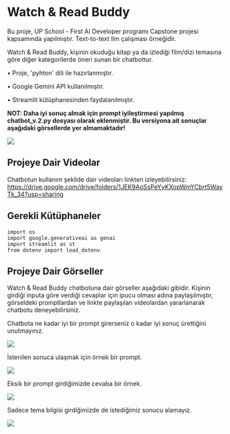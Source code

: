 # Watch & Read Buddy  

Bu proje, UP School - First AI Developer programı Capstone projesi kapsamında yapılmıştır. Text-to-text llm çalışması örneğidir.

Watch & Read Buddy, kişinin okuduğu kitap ya da izlediği film/dizi temasına göre diğer kategorilerde öneri sunan bir chatbottur.

• Proje, 'pyhton' dili ile hazırlanmıştır.

• Google Gemini API kullanılmıştır. 

• Streamlit kütüphanesinden faydalanılmıştır. 

**NOT: Daha iyi sonuç almak için prompt iyileştirmesi yapılmış chatbot_v.2.py dosyası olarak eklenmiştir. Bu versiyona ait sonuçlar aşağıdaki görsellerde yer almamaktadır!**

![](https://github.com/fatmanurvarlik/WatchandReadBuddy/blob/main/G%C3%B6rseller/Chatbot.png)

## Projeye Dair Videolar

Chatbotun kullanım şeklide dair videoları linkten izleyebilirsiniz: 
        https://drive.google.com/drive/folders/1JEK9AoSsPeYyKXopWmYCbrt5WayTk_34?usp=sharing


## Gerekli Kütüphaneler

```
import os
import google.generativeai as genai
import streamlit as st
from dotenv import load_dotenv

```
## Projeye Dair Görseller

Watch & Read Buddy chatbotuna dair görseller aşağıdaki gibidir. Kişinin girdiği inputa göre verdiği cevaplar için ipucu olması adına paylaşılmıştır, görseldeki promptlardan ve linkte paylaşılan videolardan yararlanarak chatbotu deneyebilirsiniz.

Chatbota ne kadar iyi bir prompt girerseniz o kadar iyi sonuç ürettiğini unutmayınız. 

![](https://github.com/fatmanurvarlik/WatchandReadBuddy/blob/main/G%C3%B6rseller/Chatbot_1.png)

İstenilen sonuca ulaşmak için örnek bir prompt.

![](https://github.com/fatmanurvarlik/WatchandReadBuddy/blob/main/G%C3%B6rseller/Chatbot_2.png)

Eksik bir prompt girdiğimizde cevaba bir örnek.

![](https://github.com/fatmanurvarlik/WatchandReadBuddy/blob/main/G%C3%B6rseller/Chatbot_3.png)

Sadece tema bilgisi girdiğimizde de istediğimiz sonucu alamayız.

![](https://github.com/fatmanurvarlik/WatchandReadBuddy/blob/main/G%C3%B6rseller/Chatbot_4.png)

